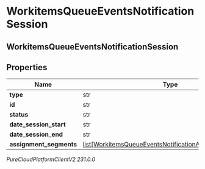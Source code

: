 # WorkitemsQueueEventsNotificationSession

## WorkitemsQueueEventsNotificationSession

## Properties

|Name | Type | Description | Notes|
|------------ | ------------- | ------------- | -------------|
| **type** | str |  | [optional] |
| **id** | str |  | [optional] |
| **status** | str |  | [optional] |
| **date_session_start** | str |  | [optional] |
| **date_session_end** | str |  | [optional] |
| **assignment_segments** | [list[WorkitemsQueueEventsNotificationAssignmentSegment]](WorkitemsQueueEventsNotificationAssignmentSegment) |  | [optional] |



_PureCloudPlatformClientV2 231.0.0_
